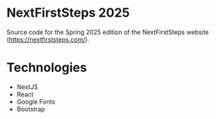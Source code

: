 # NextFirstSteps 2025

Source code for the Spring 2025 edition of the NextFirstSteps website (https://nextfirststeps.com/).

# Technologies

- NextJS
- React
- Google Fonts
- Bootstrap